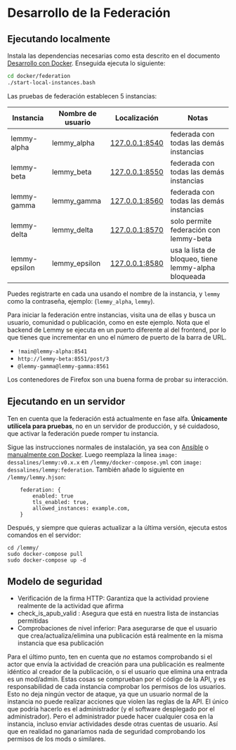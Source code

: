 # Desarrollo de la Federación

## Ejecutando localmente

Instala las dependencias necesarias como esta descrito en el documento [Desarrollo con Docker](docker_development.md). Enseguida ejecuta lo siguiente:

```bash
cd docker/federation
./start-local-instances.bash
```

Las pruebas de federación establecen 5 instancias:

| Instancia     | Nombre de usuario | Localización                            | Notas                                                |
| ------------- | ----------------- | --------------------------------------- | ---------------------------------------------------- |
| lemmy-alpha   | lemmy_alpha       | [127.0.0.1:8540](http://127.0.0.1:8540) | federada con todas las demás instancias              |
| lemmy-beta    | lemmy_beta        | [127.0.0.1:8550](http://127.0.0.1:8550) | federada con todas las demás instancias              |
| lemmy-gamma   | lemmy_gamma       | [127.0.0.1:8560](http://127.0.0.1:8560) | federada con todas las demás instancias              |
| lemmy-delta   | lemmy_delta       | [127.0.0.1:8570](http://127.0.0.1:8570) | solo permite federación con lemmy-beta               |
| lemmy-epsilon | lemmy_epsilon     | [127.0.0.1:8580](http://127.0.0.1:8580) | usa la lista de bloqueo, tiene lemmy-alpha bloqueada |

Puedes registrarte en cada una usando el nombre de la instancia, y `lemmy` como la contraseña, ejemplo: (`lemmy_alpha`, `lemmy`).

Para iniciar la federación entre instancias, visita una de ellas y busca un
usuario, comunidad o publicación, como en este ejemplo. Nota que el backend de Lemmy se ejecuta en un puerto diferente al del frontend, por lo que tienes que incrementar en uno el número de puerto de la barra de URL.

- `!main@lemmy-alpha:8541`
- `http://lemmy-beta:8551/post/3`
- `@lemmy-gamma@lemmy-gamma:8561`

Los contenedores de Firefox son una buena forma de probar su interacción.

## Ejecutando en un servidor

Ten en cuenta que la federación está actualmente en fase alfa. **Únicamente utilícela para pruebas**, no en un servidor de producción, y sé cuidadoso, que activar la federación puede romper tu instancia.

Sigue las instrucciones normales de instalación, ya sea con [Ansible](../administration/install_ansible.md) o
[manualmente con Docker](../administration/install_docker.md). Luego reemplaza la linea `image: dessalines/lemmy:v0.x.x` en
`/lemmy/docker-compose.yml` con `image: dessalines/lemmy:federation`. También añade lo siguiente en `/lemmy/lemmy.hjson`:

```
    federation: {
        enabled: true
        tls_enabled: true,
        allowed_instances: example.com,
    }
```

Después, y siempre que quieras actualizar a la última versión, ejecuta estos comandos en el servidor:

```
cd /lemmy/
sudo docker-compose pull
sudo docker-compose up -d
```

## Modelo de seguridad

- Verificación de la firma HTTP: Garantiza que la actividad proviene realmente de la actividad que afirma
- check_is_apub_valid : Asegura que está en nuestra lista de instancias permitidas
- Comprobaciones de nivel inferior: Para asegurarse de que el usuario que crea/actualiza/elimina una publicación está realmente en la misma instancia que esa publicación

Para el último punto, ten en cuenta que _no_ estamos comprobando si el actor que envía la actividad de creación para una publicación es realmente idéntico al creador de la publicación, o si el usuario que elimina una entrada es un mod/admin. Estas cosas se comprueban por el código de la API, y es responsabilidad de cada instancia comprobar los permisos de los usuarios. Esto no deja ningún vector de ataque, ya que un usuario normal de la instancia no puede realizar acciones que violen las reglas de la API. El único que podría hacerlo es el administrador (y el software desplegado por el administrador). Pero el administrador puede hacer cualquier cosa en la instancia, incluso enviar actividades desde otras cuentas de usuario. Así que en realidad no ganaríamos nada de seguridad comprobando los permisos de los mods o similares.
